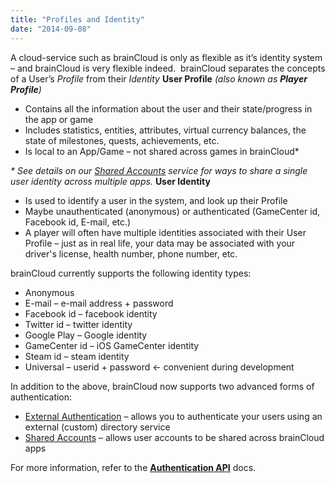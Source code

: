 ```yaml
---
title: "Profiles and Identity"
date: "2014-09-08"
---
```


A cloud-service such as brainCloud is only as flexible as it’s identity system – and brainCloud is very flexible indeed.  brainCloud separates the concepts of a User’s _Profile_ from their _Identity_ **User Profile** _(also known as **Player Profile**)_

- Contains all the information about the user and their state/progress in the app or game
- Includes statistics, entities, attributes, virtual currency balances, the state of milestones, quests, achievements, etc.
- Is local to an App/Game – not shared across games in brainCloud*

_* See details on our [Shared Accounts](/learn/key-concepts/authentication/shared-accounts/) service for ways to share a single user identity across multiple apps._ **User Identity**

- Is used to identify a user in the system, and look up their Profile
- Maybe unauthenticated (anonymous) or authenticated (GameCenter id, Facebook id, E-mail, etc.)
- A player will often have multiple identities associated with their User Profile – just as in real life, your data may be associated with your driver's license, health number, phone number, etc.

brainCloud currently supports the following identity types:

- Anonymous
- E-mail – e-mail address + password
- Facebook id – facebook identity
- Twitter id – twitter identity
- Google Play – Google identity
- GameCenter id – iOS GameCenter identity
- Steam id – steam identity
- Universal – userid + password <- convenient during development

In addition to the above, brainCloud now supports two advanced forms of authentication:

- [External Authentication](/learn/key-concepts/authentication/external-authentication/) – allows you to authenticate your users using an external (custom) directory service
- [Shared Accounts](/learn/key-concepts/authentication/shared-accounts/) – allows user accounts to be shared across brainCloud apps

For more information, refer to the **[Authentication API](/learn/key-concepts/authentication/)** docs.
